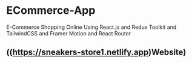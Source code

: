 # ECommerce-App
E-Commerce Shopping Online Using React.js and Redux Toolkit and TailwindCSS and Framer Motion and React Router
## ((https://sneakers-store1.netlify.app)Website)
